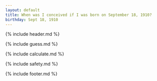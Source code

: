 ```yaml
---
layout: default
title: When was I conceived if I was born on September 18, 1910?
birthday: Sept 18, 1910
---
```


{% include header.md %}

{% include guess.md %}

{% include calculate.md %}

{% include safety.md %}

{% include footer.md %}



